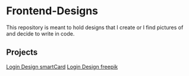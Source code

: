 # Frontend-Designs

This repository is meant to hold designs that I create or I find pictures of and decide to write in code.

## Projects

[Login Design smartCard](./Login_Design_smartCard)
[Login Design freepik](./Login_Design_freepik)